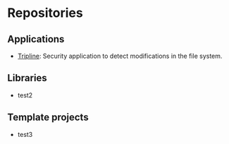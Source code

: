 # Repositories
## Applications

* [Tripline](https://github.com/branscha/app-tripline): Security application to detect modifications in the file system.

## Libraries

* test2

## Template projects

* test3



